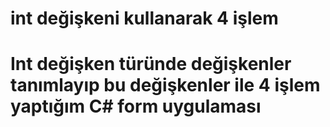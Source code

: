 # int değişkeni kullanarak 4 işlem
# Int değişken türünde değişkenler tanımlayıp bu değişkenler ile 4 işlem yaptığım C# form uygulaması